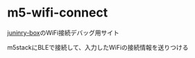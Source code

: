 # m5-wifi-connect

[juninry-box](https://github.com/unSerori/juninry-box)のWiFi接続デバッグ用サイト

m5stackにBLEで接続して、入力したWiFiの接続情報を送りつける
